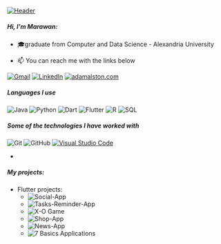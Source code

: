 [![Header](https://github.com/Marawanemad/Marawanemad/raw/master/profile.gif)](https://www.Marawanemad.com/)

##### Hi, I'm Marawan:

- 🎓graduate from Computer and Data Science - Alexandria University

- :mailbox: You can reach me with the links below

[![Gmail](https://img.shields.io/badge/-GMAIL-D14836?style=for-the-badge&logo=gmail&logoColor=white)](mailto:marawanemad717@gmail.com)
[![LinkedIn](https://img.shields.io/badge/-LINKEDIN-0077B5?style=for-the-badge&logo=linkedin&logoColor=white)](https://www.linkedin.com/in/marawan-emad-1ba82a214/)
[![adamalston.com](https://img.shields.io/badge/-ADAMALSTON.COM-000000?style=for-the-badge&logo=react&logoColor=white)](https://github.com/Marawanemad)

##### Languages I use

![Java](https://img.shields.io/badge/-Java-000000?style=flat&logo=java)
![Python](https://img.shields.io/badge/-Python-000000?style=flat&logo=python)
![Dart](https://img.shields.io/badge/-Dart-000000?style=flat&logo=Dart)
![Flutter](https://img.shields.io/badge/-Flutter-000000?style=flat&logo=Flutter)
![R](https://img.shields.io/badge/-R-000000?style=flat&logo=R)
![SQL](https://img.shields.io/badge/-SQL-000000?style=flat&logo=postgresql)

##### Some of the technologies I have worked with

![Git](https://img.shields.io/badge/-Git-222222?style=flat&logo=git&logoColor=F05032)
![GitHub](https://img.shields.io/badge/-GitHub-222222?style=flat&logo=github&logoColor=181717)
[![Visual Studio Code](https://img.shields.io/badge/-VSCode-444444?style=flat&logo=visual-studio-code&logoColor=007ACC)](https://github.com/microsoft/vscode)


-
##### My projects:

- Flutter projects:
  - ![Social-App](https://github.com/Marawanemad/Social-App)
  - ![Tasks-Reminder-App](https://github.com/Marawanemad/Tasks-Reminder-App) 
  - ![X-O Game](https://github.com/Marawanemad/XO_Game) 
  - ![Shop-App](https://github.com/Marawanemad/ShopApp) 
  - ![News-App](https://github.com/Marawanemad/NewsApp) 
  - ![7 Basics Applications](https://github.com/Marawanemad/Basics_7_Apps) 

  
  
